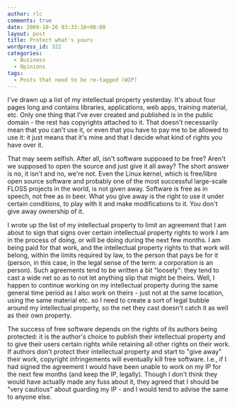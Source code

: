 ```yaml
---
author: rlc
comments: true
date: 2009-10-26 03:33:18+00:00
layout: post
title: Protect what's yours
wordpress_id: 322
categories:
  - Business
  - Opinions
tags:
  - Posts that need to be re-tagged (WIP)
---
```


I've drawn up a list of my intellectual property yesterday. It's about four pages long and contains libraries, applications, web apps, training material, etc. Only one thing that I've ever created and published is in the public domain - the rest has copyrights attached to it. That doesn't necessarily mean that you can't use it, or even that you have to pay me to be allowed to use it: it just means that it's mine and that I decide what kind of rights you have over it.

<!--more-->

That may seem selfish. After all, isn't software supposed to be free? Aren't we supposed to open the source and just give it all away? The short answer is no, it isn't and no, we're not. Even the Linux kernel, which is free/libre open source software and probably one of the most successful large-scale FLOSS projects in the world, is not given away. Software is free as in speech, not free as in beer. What you give away is the right to use it under certain conditions, to play with it and make modifications to it. You don't give away ownership of it.

I wrote up the list of my intellectual property to limit an agreement that I am about to sign that signs over certain intellectual property rights to work I am in the process of doing, or will be doing during the next few months. I am being paid for that work, and the intellectual property rights to that work will belong, within the limits required by law, to the person that pays be for it (person, in this case, in the legal sense of the term: a corporation is an person). Such agreements tend to be written a bit "loosely": they tend to cast a wide net so as to not let anything slip that might be theirs. Well, I happen to continue working on my intellectual property during the same general time period as I also work on theirs - just not at the same location, using the same material etc. so I need to create a sort of legal bubble around my intellectual property, so the net they cast doesn't catch it as well as their own property.

The success of free software depends on the rights of its authors being protected: it is the author's choice to publish their intellectual property and to give their users certain rights while retaining all other rights on their work. If authors don't protect their intellectual property and start to "give away" their work, copyright infringements will eventually kill free software. I.e., if I had signed the agreement I would have been unable to work on my IP for the next few months (and keep the IP, legally). Though I don't think they would have actually made any fuss about it, they agreed that I should be "very cautious" about guarding my IP - and I would tend to advise the same to anyone else.
